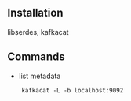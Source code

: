 ## Installation
libserdes, kafkacat

## Commands

- list metadata

```
    kafkacat -L -b localhost:9092
```
